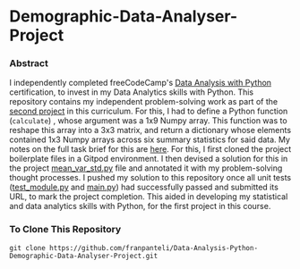 # Demographic-Data-Analyser-Project
### Abstract
I independently completed freeCodeCamp's [Data Analysis with Python](https://www.freecodecamp.org/learn/data-analysis-with-python#data-analysis-with-python-course) certification, to invest in my Data Analytics skills with Python. This repository contains my independent problem-solving work as part of the [second project](https://www.freecodecamp.org/learn/data-analysis-with-python/data-analysis-with-python-projects/demographic-data-analyzer) in this curriculum. For this, I had to define a Python function (`calculate`) , whose argument was a 1x9 Numpy array. This function was to reshape this array into a 3x3 matrix, and return a dictionary whose elements contained 1x3 Numpy arrays across six summary statistics for said data. My notes on the full task brief for this are [here](https://github.com/franpanteli/Data-Analysis-Python-Demographic-Data-Analyser-Project/blob/main/1%20project-task-notes.txt). For this, I first cloned the project boilerplate files in a Gitpod environment. I then devised a solution for this in the project [mean_var_std.py](https://github.com/franpanteli/Data-Analysis-Python-Mean-Variance-Standard-Deviation-Calculator-Project/blob/main/mean_var_std.py) file and annotated it with my problem-solving thought processes. I pushed my solution to this repository once all unit tests ([test_module.py](https://github.com/franpanteli/Data-Analysis-Python-Mean-Variance-Standard-Deviation-Calculator-Project/blob/main/test_module.py) and [main.py](https://github.com/franpanteli/Data-Analysis-Python-Mean-Variance-Standard-Deviation-Calculator-Project/blob/main/main.py)) had successfully passed and submitted its URL, to mark the project completion. This aided in developing my statistical and data analytics skills with Python, for the first project in this course.

### To Clone This Repository
```
git clone https://github.com/franpanteli/Data-Analysis-Python-Demographic-Data-Analyser-Project.git
```
